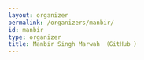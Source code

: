 ```yaml
---
layout: organizer
permalink: /organizers/manbir/
id: manbir
type: organizer
title: Manbir Singh Marwah （GitHub ）
---
```

